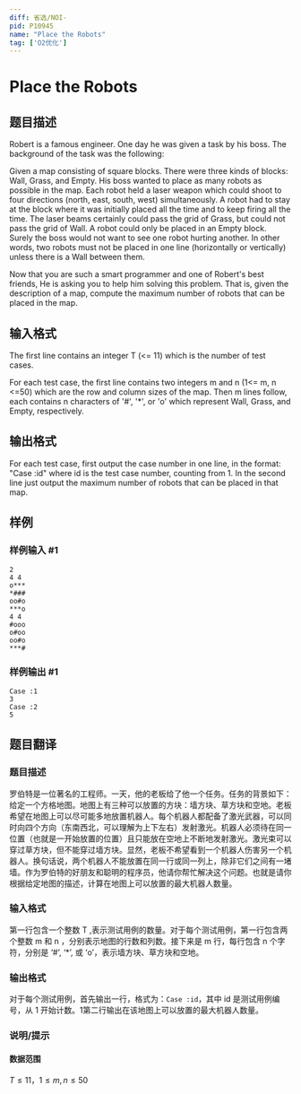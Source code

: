 ```yaml
---
diff: 省选/NOI-
pid: P10945
name: "Place the Robots"
tag: ['O2优化']
---
```

# Place the Robots
## 题目描述

Robert is a famous engineer. One day he was given a task by his boss. The background of the task was the following:

Given a map consisting of square blocks. There were three kinds of blocks: Wall, Grass, and Empty. His boss wanted to place as many robots as possible in the map. Each robot held a laser weapon which could shoot to four directions (north, east, south, west) simultaneously. A robot had to stay at the block where it was initially placed all the time and to keep firing all the time. The laser beams certainly could pass the grid of Grass, but could not pass the grid of Wall. A robot could only be placed in an Empty block. Surely the boss would not want to see one robot hurting another. In other words, two robots must not be placed in one line (horizontally or vertically) unless there is a Wall between them.

Now that you are such a smart programmer and one of Robert's best friends, He is asking you to help him solving this problem. That is, given the description of a map, compute the maximum number of robots that can be placed in the map.

## 输入格式

The first line contains an integer T (<= 11) which is the number of test cases.

For each test case, the first line contains two integers m and n (1<= m, n <=50) which are the row and column sizes of the map. Then m lines follow, each contains n characters of '#', '*', or 'o' which represent Wall, Grass, and Empty, respectively.

## 输出格式

For each test case, first output the case number in one line, in the format: "Case :id" where id is the test case number, counting from 1. In the second line just output the maximum number of robots that can be placed in that map.

## 样例

### 样例输入 #1
```
2
4 4
o*** 
*### 
oo#o 
***o 
4 4 
#ooo 
o#oo 
oo#o 
***#
```
### 样例输出 #1
```
Case :1 
3
Case :2 
5
```
## 题目翻译

### 题目描述

罗伯特是一位著名的工程师。一天，他的老板给了他一个任务。任务的背景如下：给定一个方格地图。地图上有三种可以放置的方块：墙方块、草方块和空地。老板希望在地图上可以尽可能多地放置机器人。每个机器人都配备了激光武器，可以同时向四个方向（东南西北，可以理解为上下左右）发射激光。机器人必须待在同一位置（也就是一开始放置的位置）且只能放在空地上不断地发射激光。激光束可以穿过草方块，但不能穿过墙方块。显然，老板不希望看到一个机器人伤害另一个机器人。换句话说，两个机器人不能放置在同一行或同一列上，除非它们之间有一堵墙。作为罗伯特的好朋友和聪明的程序员，他请你帮忙解决这个问题。也就是请你根据给定地图的描述，计算在地图上可以放置的最大机器人数量。

### 输入格式

 第一行包含一个整数 T ,表示测试用例的数量。对于每个测试用例，第一行包含两个整数 m 和 n ，分别表示地图的行数和列数。接下来是 m 行，每行包含 n 个字符，分别是 ‘#’, ‘*’, 或 ‘o’，表示墙方块、草方块和空地。
 
### 输出格式
 
 对于每个测试用例，首先输出一行，格式为：```Case :id```，其中 id 是测试用例编号，从 1 开始计数。1第二行输出在该地图上可以放置的最大机器人数量。
 
### 说明/提示

#### 数据范围
 
$T \leq 11$，$1 \leq m , n \leq 50$
